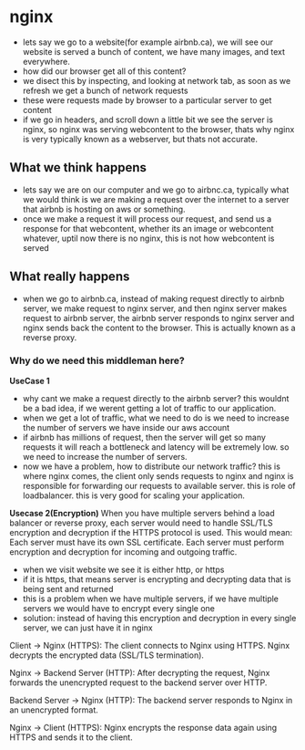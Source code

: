 # nginx
- lets say we go to a website(for example airbnb.ca), we will see our website is served a bunch of content, we have many images, and text everywhere.
- how did our browser get all of this content?
- we disect this by inspecting, and looking at network tab, as soon as we refresh we get a bunch of network requests
- these were requests made by browser to a particular server to get content
- if we go in headers, and scroll down a little bit we see the server is nginx, so nginx was serving webcontent to the browser, thats why nginx is very typically known as a webserver, but thats not accurate.

## What we think happens
- lets say we are on our computer and we go to airbnc.ca, typically what we would think is we are making a request over the internet to a server that airbnb is hosting on aws or something.
- once we make a request it will process our request, and send us a response for that webcontent, whether its an image or webcontent whatever, uptil now there is no nginx, this is not how webcontent is served

## What really happens
- when we go to airbnb.ca, instead of making request directly to airbnb server, we make request to nginx server, and then nginx server makes request to airbnb server, the airbnb server responds to nginx server and nginx sends back the content to the browser. This is actually known as a reverse proxy.

### Why do we need this middleman here?
**UseCase 1**
- why cant we make a request directly to the airbnb server? this wouldnt be a bad idea, if we werent getting a lot of traffic to our application.
- when we get a lot of traffic, what we need to do is we need to increase the number of servers we have inside our aws account
- if airbnb has millions of request, then the server will get so many requests it will reach a bottleneck and latency will be extremely low. so we need to increase the number of servers.
- now we have a problem, how to distribute our network traffic? this is where nginx comes, the client only sends requests to nginx and nginx is responsible for forwarding our requests to available server. this is role of loadbalancer. this is very good for scaling your application.


**Usecase 2(Encryption)**
When you have multiple servers behind a load balancer or reverse proxy, each server would need to handle SSL/TLS encryption and decryption if the HTTPS protocol is used. This would mean:
Each server must have its own SSL certificate.
Each server must perform encryption and decryption for incoming and outgoing traffic.

- when we visit website we see it is either http, or https
- if it is https, that means server is encrypting and decrypting data that is being sent and returned
- this is a problem when we have multiple servers, if we have multiple servers we would have to encrypt every single one
- solution: instead of having this encryption and decryption in every single server, we can just have it in nginx

Client → Nginx (HTTPS): The client connects to Nginx using HTTPS. Nginx decrypts the encrypted data (SSL/TLS termination).

Nginx → Backend Server (HTTP): After decrypting the request, Nginx forwards the unencrypted request to the backend server over HTTP.

Backend Server → Nginx (HTTP): The backend server responds to Nginx in an unencrypted format.

Nginx → Client (HTTPS): Nginx encrypts the response data again using HTTPS and sends it to the client.
